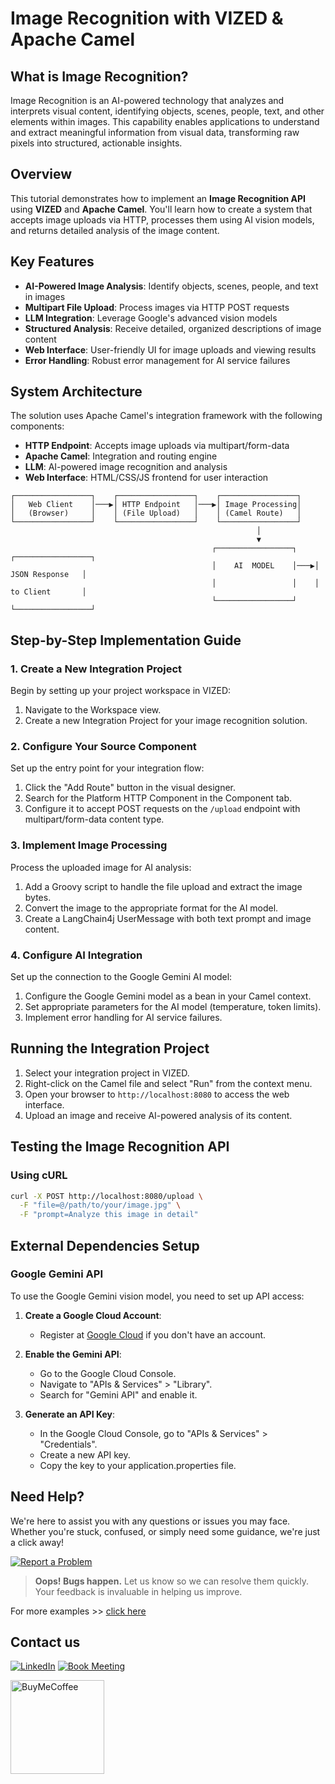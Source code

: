 # Image Recognition with VIZED & Apache Camel

## What is Image Recognition?

Image Recognition is an AI-powered technology that analyzes and interprets visual content, identifying objects, scenes, people, text, and other elements within images. This capability enables applications to understand and extract meaningful information from visual data, transforming raw pixels into structured, actionable insights.

## Overview

This tutorial demonstrates how to implement an **Image Recognition API** using **VIZED** and **Apache Camel**. You'll learn how to create a system that accepts image uploads via HTTP, processes them using AI vision models, and returns detailed analysis of the image content.

## Key Features

- **AI-Powered Image Analysis**: Identify objects, scenes, people, and text in images
- **Multipart File Upload**: Process images via HTTP POST requests
- **LLM Integration**: Leverage Google's advanced vision models
- **Structured Analysis**: Receive detailed, organized descriptions of image content
- **Web Interface**: User-friendly UI for image uploads and viewing results
- **Error Handling**: Robust error management for AI service failures

## System Architecture

The solution uses Apache Camel's integration framework with the following components:
- **HTTP Endpoint**: Accepts image uploads via multipart/form-data
- **Apache Camel**: Integration and routing engine
- **LLM**: AI-powered image recognition and analysis
- **Web Interface**: HTML/CSS/JS frontend for user interaction

```
┌─────────────────┐    ┌─────────────────┐    ┌─────────────────┐
│   Web Client    │───▶│ HTTP Endpoint   │───▶│ Image Processing│
│   (Browser)     │    │ (File Upload)   │    │ (Camel Route)   │
└─────────────────┘    └─────────────────┘    └─────────────────┘
                                                       │
                                                       ▼
                                             ┌─────────────────┐    ┌─────────────────┐
                                             │    AI  MODEL    │───▶│ JSON Response   │
                                             │                 │    │ to Client       │
                                             └─────────────────┘    └─────────────────┘
```

## Step-by-Step Implementation Guide

### 1. Create a New Integration Project

Begin by setting up your project workspace in VIZED:

1. Navigate to the Workspace view.
2. Create a new Integration Project for your image recognition solution.

### 2. Configure Your Source Component

Set up the entry point for your integration flow:

1. Click the "Add Route" button in the visual designer.
2. Search for the Platform HTTP Component in the Component tab.
3. Configure it to accept POST requests on the `/upload` endpoint with multipart/form-data content type.

### 3. Implement Image Processing

Process the uploaded image for AI analysis:

1. Add a Groovy script to handle the file upload and extract the image bytes.
2. Convert the image to the appropriate format for the AI model.
3. Create a LangChain4j UserMessage with both text prompt and image content.

### 4. Configure AI Integration

Set up the connection to the Google Gemini AI model:

1. Configure the Google Gemini model as a bean in your Camel context.
2. Set appropriate parameters for the AI model (temperature, token limits).
3. Implement error handling for AI service failures.


## Running the Integration Project

1. Select your integration project in VIZED.
2. Right-click on the Camel file and select "Run" from the context menu.
3. Open your browser to `http://localhost:8080` to access the web interface.
4. Upload an image and receive AI-powered analysis of its content.

## Testing the Image Recognition API

### Using cURL

```bash
curl -X POST http://localhost:8080/upload \
  -F "file=@/path/to/your/image.jpg" \
  -F "prompt=Analyze this image in detail"
```

## External Dependencies Setup

### Google Gemini API

To use the Google Gemini vision model, you need to set up API access:

1. **Create a Google Cloud Account**:
   - Register at [Google Cloud](https://cloud.google.com/) if you don't have an account.

2. **Enable the Gemini API**:
   - Go to the Google Cloud Console.
   - Navigate to "APIs & Services" > "Library".
   - Search for "Gemini API" and enable it.

3. **Generate an API Key**:
   - In the Google Cloud Console, go to "APIs & Services" > "Credentials".
   - Create a new API key.
   - Copy the key to your application.properties file.

## Need Help?

We're here to assist you with any questions or issues you may face. Whether you're stuck, confused, or simply need some guidance, we're just a click away!

[![Report a Problem](https://img.shields.io/badge/Report%20a%20Problem-darkred?logo=openbugbounty)](https://github.com/vized-io/artifacts/issues/new/choose)

> **Oops! Bugs happen.** Let us know so we can resolve them quickly. Your feedback is invaluable in helping us improve.

For more examples >> [click here](/examples/README.md)

## Contact us

[![LinkedIn](https://img.shields.io/badge/LinkedIn-blue?logo=linkedin)](https://www.linkedin.com/company/vized-io/) 
[![Book Meeting](https://img.shields.io/badge/Book%20a%20Meeting-purple?logo=calendar)](https://calendly.com/vidhyasagar-jeevendran/30min) 

[<img src="https://github.com/user-attachments/assets/806d0fc0-0a00-4d63-81a3-8f2df15d5528" alt="BuyMeCoffee" width="150"/>](https://buymeacoffee.com/vidhyasagarj)
